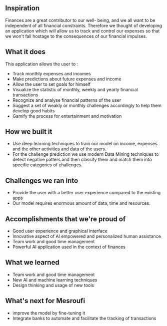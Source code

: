 ## Inspiration
Finances are a great contributor to our well- being, and we all want to be independent of all financial constraints. Therefore we thought of developing an application which will allow us to track and control our expenses so that we won't fall  hostage to the consequences of our financial impulses.

## What it does
This application allows the user to :
- Track monthly expenses and incomes
- Make predictions about future expenses and income
- Allow the user to set goals for himself
- Visualize the statistic of monthly, weekly and yearly financial transactions 
- Recognize and analyse financial patterns of the user 
- Suggest a set of weakly or monthly challenges accordingly to help them develop good habits
- Gamify the process for entertainment and motivation

## How we built it
- Use deep learning techniques to train our model on income, expenses and the other activities and data of the users.
- For the challenge prediction we use modern Data Mining techniques to detect negative patters and then classify them and match them into specific categories of challenges.

## Challenges we ran into
- Provide the user with a better user experience compared to the existing apps
- Our model requires enormous amount of data,  time and resources.

## Accomplishments that we're proud of
- Good user experience and graphical interface
- Innovative aspect of  AI empowered and personalized human assistance
- Team work and good time management 
-  Powerful AI application used in the context of finances

## What we learned
-  Team work and good time management 
- New AI and machine learning techniques
- Design thinking and usage of new tools 

## What's next for Mesroufi
- improve the model  by fine-tuning it
- Integrate banks to automate and facilitate the tracking of transactions
